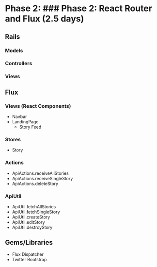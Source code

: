 # Phase 2: ### Phase 2: React Router and Flux (2.5 days)

## Rails
### Models

### Controllers

### Views

## Flux
### Views (React Components)
* Navbar
* LandingPage
  * Story Feed

### Stores
* Story

### Actions
* ApiActions.receiveAllStories
* ApiActions.receiveSingleStory
* ApiActions.deleteStory

### ApiUtil
* ApiUtil.fetchAllStories
* ApiUtil.fetchSingleStory
* ApiUtil.createStory
* ApiUtil.editStory
* ApiUtil.destroyStory

## Gems/Libraries
* Flux Dispatcher
* Twitter Bootstrap
